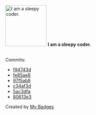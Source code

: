 <img src="https://my-badges.github.io/my-badges/sleepy-coder.png" alt="I am a sleepy coder." title="I am a sleepy coder." width="128">
<strong>I am a sleepy coder.</strong>
<br><br>

Commits:

- <a href="https://github.com/k754a/k754a/commit/f94743d180221866702b4239e8a8f95d19caa14a">f94743d</a>
- <a href="https://github.com/k754a/k754a/commit/fe85ae822f90cf96f1100b84101ebb365377a9ad">fe85ae8</a>
- <a href="https://github.com/k754a/k754a/commit/97f5ab829cb9caaf0cfa589b38faa54281f5925f">97f5ab8</a>
- <a href="https://github.com/k754a/k754a/commit/c34af3df4047ead3d98f2fd18e0284f5dbcd27ed">c34af3d</a>
- <a href="https://github.com/k754a/k754a/commit/5ac3dfa67493c79c1b6a90991c6e94510d8daba8">5ac3dfa</a>
- <a href="https://github.com/k754a/k754a/commit/80613e30533f5e8197b81905de8959a7c2a2a382">80613e3</a>


Created by <a href="https://github.com/my-badges/my-badges">My Badges</a>